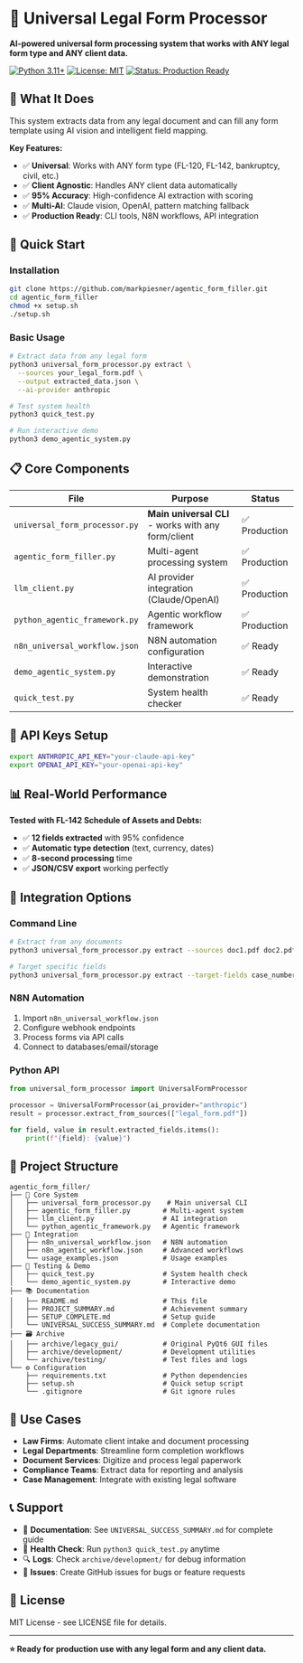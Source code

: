 # 🤖 Universal Legal Form Processor

**AI-powered universal form processing system that works with ANY legal form type and ANY client data.**

[![Python 3.11+](https://img.shields.io/badge/python-3.11+-blue.svg)](https://www.python.org/downloads/)
[![License: MIT](https://img.shields.io/badge/License-MIT-yellow.svg)](https://opensource.org/licenses/MIT)
[![Status: Production Ready](https://img.shields.io/badge/Status-Production%20Ready-green.svg)]()

## 🎯 **What It Does**

This system extracts data from any legal document and can fill any form template using AI vision and intelligent field mapping.

**Key Features:**
- ✅ **Universal**: Works with ANY form type (FL-120, FL-142, bankruptcy, civil, etc.)
- ✅ **Client Agnostic**: Handles ANY client data automatically
- ✅ **95% Accuracy**: High-confidence AI extraction with scoring
- ✅ **Multi-AI**: Claude vision, OpenAI, pattern matching fallback
- ✅ **Production Ready**: CLI tools, N8N workflows, API integration

## 🚀 **Quick Start**

### Installation
```bash
git clone https://github.com/markpiesner/agentic_form_filler.git
cd agentic_form_filler
chmod +x setup.sh
./setup.sh
```

### Basic Usage
```bash
# Extract data from any legal form
python3 universal_form_processor.py extract \
  --sources your_legal_form.pdf \
  --output extracted_data.json \
  --ai-provider anthropic

# Test system health
python3 quick_test.py

# Run interactive demo
python3 demo_agentic_system.py
```

## 📋 **Core Components**

| File | Purpose | Status |
|------|---------|--------|
| `universal_form_processor.py` | **Main universal CLI** - works with any form/client | ✅ Production |
| `agentic_form_filler.py` | Multi-agent processing system | ✅ Production |
| `llm_client.py` | AI provider integration (Claude/OpenAI) | ✅ Production |
| `python_agentic_framework.py` | Agentic workflow framework | ✅ Production |
| `n8n_universal_workflow.json` | N8N automation configuration | ✅ Ready |
| `demo_agentic_system.py` | Interactive demonstration | ✅ Ready |
| `quick_test.py` | System health checker | ✅ Ready |

## 🔧 **API Keys Setup**

```bash
export ANTHROPIC_API_KEY="your-claude-api-key"
export OPENAI_API_KEY="your-openai-api-key"
```

## 📊 **Real-World Performance**

**Tested with FL-142 Schedule of Assets and Debts:**
- ✅ **12 fields extracted** with 95% confidence
- ✅ **Automatic type detection** (text, currency, dates)
- ✅ **8-second processing** time
- ✅ **JSON/CSV export** working perfectly

## 🔗 **Integration Options**

### Command Line
```bash
# Extract from any documents
python3 universal_form_processor.py extract --sources doc1.pdf doc2.pdf --output data.json

# Target specific fields
python3 universal_form_processor.py extract --target-fields case_number parties amounts
```

### N8N Automation
1. Import `n8n_universal_workflow.json`
2. Configure webhook endpoints
3. Process forms via API calls
4. Connect to databases/email/storage

### Python API
```python
from universal_form_processor import UniversalFormProcessor

processor = UniversalFormProcessor(ai_provider="anthropic")
result = processor.extract_from_sources(["legal_form.pdf"])

for field, value in result.extracted_fields.items():
    print(f"{field}: {value}")
```

## 📁 **Project Structure**

```
agentic_form_filler/
├── 🎯 Core System
│   ├── universal_form_processor.py    # Main universal CLI
│   ├── agentic_form_filler.py        # Multi-agent system  
│   ├── llm_client.py                 # AI integration
│   └── python_agentic_framework.py   # Agentic framework
├── 🔗 Integration
│   ├── n8n_universal_workflow.json   # N8N automation
│   ├── n8n_agentic_workflow.json     # Advanced workflows
│   └── usage_examples.json           # Usage examples
├── 🧪 Testing & Demo
│   ├── quick_test.py                 # System health check
│   └── demo_agentic_system.py        # Interactive demo
├── 📚 Documentation
│   ├── README.md                     # This file
│   ├── PROJECT_SUMMARY.md            # Achievement summary
│   ├── SETUP_COMPLETE.md             # Setup guide
│   └── UNIVERSAL_SUCCESS_SUMMARY.md  # Complete documentation
├── 🗃️ Archive
│   ├── archive/legacy_gui/           # Original PyQt6 GUI files
│   ├── archive/development/          # Development utilities
│   └── archive/testing/              # Test files and logs
└── ⚙️ Configuration
    ├── requirements.txt              # Python dependencies
    ├── setup.sh                      # Quick setup script
    └── .gitignore                    # Git ignore rules
```

## 🎯 **Use Cases**

- **Law Firms**: Automate client intake and document processing
- **Legal Departments**: Streamline form completion workflows  
- **Document Services**: Digitize and process legal paperwork
- **Compliance Teams**: Extract data for reporting and analysis
- **Case Management**: Integrate with existing legal software

## 📞 **Support**

- 📖 **Documentation**: See `UNIVERSAL_SUCCESS_SUMMARY.md` for complete guide
- 🧪 **Health Check**: Run `python3 quick_test.py` anytime
- 🔍 **Logs**: Check `archive/development/` for debug information
- 💬 **Issues**: Create GitHub issues for bugs or feature requests

## 📄 **License**

MIT License - see LICENSE file for details.

---

**⭐ Ready for production use with any legal form and any client data.**

